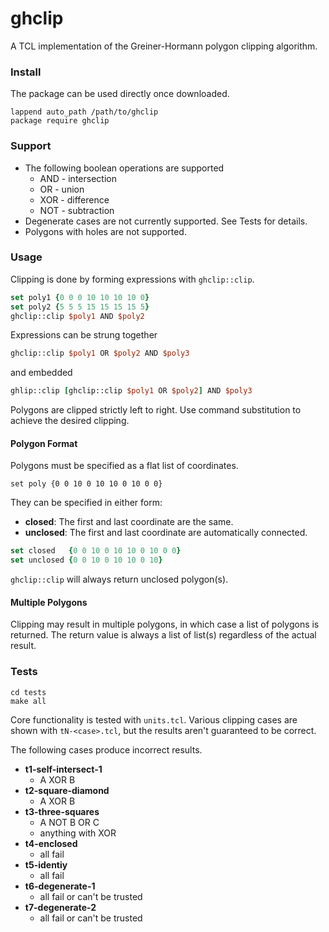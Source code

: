 # ghclip
A TCL implementation of the Greiner-Hormann polygon clipping algorithm.

### Install
The package can be used directly once downloaded.

    lappend auto_path /path/to/ghclip
    package require ghclip

### Support
- The following boolean operations are supported
    * AND - intersection
    * OR - union
    * XOR - difference
    * NOT - subtraction
- Degenerate cases are not currently supported. See Tests for details.
- Polygons with holes are not supported.

### Usage
Clipping is done by forming expressions with `ghclip::clip`.

```tcl
set poly1 {0 0 0 10 10 10 10 0}
set poly2 {5 5 5 15 15 15 15 5}
ghclip::clip $poly1 AND $poly2
```

Expressions can be strung together

```tcl
ghclip::clip $poly1 OR $poly2 AND $poly3
```

and embedded
```tcl
ghlip::clip [ghclip::clip $poly1 OR $poly2] AND $poly3
```

Polygons are clipped strictly left to right. Use command substitution to
achieve the desired clipping.

#### Polygon Format
Polygons must be specified as a flat list of coordinates.

    set poly {0 0 10 0 10 10 0 10 0 0}

They can be specified in either form:
- **closed**: The first and last coordinate are the same.
- **unclosed**: The first and last coordinate are automatically connected.

```tcl
set closed   {0 0 10 0 10 10 0 10 0 0}
set unclosed {0 0 10 0 10 10 0 10}
```

`ghclip::clip` will always return unclosed polygon(s).

#### Multiple Polygons
Clipping may result in multiple polygons, in which case a list of polygons is
returned. The return value is always a list of list(s) regardless of the actual
result.

### Tests

    cd tests
    make all

Core functionality is tested with `units.tcl`. Various clipping cases are shown with
`tN-<case>.tcl`, but the results aren't guaranteed to be correct.

The following cases produce incorrect results.

- **t1-self-intersect-1**
    - A XOR B
- **t2-square-diamond**
    - A XOR B
- **t3-three-squares**
    - A NOT B OR C
    - anything with XOR
- **t4-enclosed**
    - all fail
- **t5-identiy**
    - all fail
- **t6-degenerate-1**
    - all fail or can't be trusted
- **t7-degenerate-2**
    - all fail or can't be trusted
